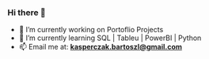 ### Hi there 👋

- 🔭 I’m currently working on Portoflio Projects
- 🌱 I’m currently learning SQL | Tableu | PowerBI | Python
- 📫 Email me at: **kasperczak.bartoszl@gmail.com**


<!--
**Ciachula/Ciachula** is a ✨ _special_ ✨ repository because its `README.md` (this file) appears on your GitHub profile.

